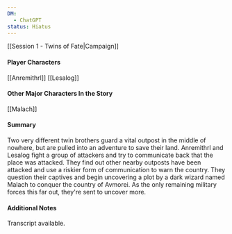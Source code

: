 ```yaml
---
DM:
  - ChatGPT
status: Hiatus
---
```

[[Session 1 - Twins of Fate|Campaign]]
#### Player Characters
[[Anremithrl]]
[[Lesalog]]
#### Other Major Characters In the Story
[[Malach]]

#### Summary
Two very different twin brothers guard a vital outpost in the middle of nowhere, but are pulled into an adventure to save their land.
Anremithrl and Lesalog fight a group of attackers and try to communicate back that the place was attacked. They find out other nearby outposts have been attacked and use a riskier form of communication to warn the country. They question their captives and begin uncovering a plot by a dark wizard named Malach to conquer the country of Avmorei. As the only remaining military forces this far out, they're sent to uncover more.

#### Additional Notes
Transcript available.